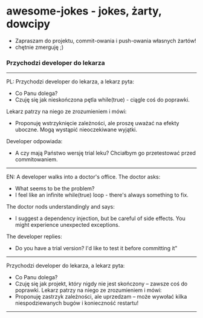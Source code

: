 # awesome-jokes - jokes, żarty, dowcipy

- Zapraszam do projektu, commit-owania i push-owania własnych żartów!
- chętnie zmerguję ;)


### Przychodzi developer do lekarza


---
PL:
Przychodzi developer do lekarza, a lekarz pyta:
- Co Panu dolega?
- Czuję się jak nieskończona pętla while(true) - ciągle coś do poprawki.

Lekarz patrzy na niego ze zrozumieniem i mówi:
- Proponuję wstrzyknięcie zależności, ale proszę uważać na efekty uboczne. Mogą wystąpić nieoczekiwane wyjątki.

Developer odpowiada:
- A czy mają Państwo wersję trial leku? Chciałbym go przetestować przed commitowaniem.

---
EN:
A developer walks into a doctor's office. The doctor asks:
- What seems to be the problem?
- I feel like an infinite while(true) loop - there's always something to fix.

The doctor nods understandingly and says:
- I suggest a dependency injection, but be careful of side effects. You might experience unexpected exceptions.

The developer replies:
- Do you have a trial version? I'd like to test it before committing it"

---
Przychodzi developer do lekarza, a lekarz pyta:
- Co Panu dolega?
- Czuję się jak projekt, który nigdy nie jest skończony – zawsze coś do poprawki.
Lekarz patrzy na niego ze zrozumieniem i mówi:
- Proponuję zastrzyk zależności, ale uprzedzam – może wywołać kilka niespodziewanych bugów i konieczność restartu!
---
